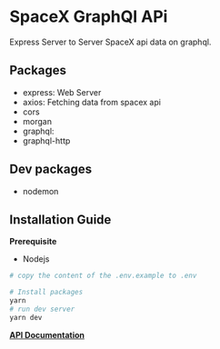 # SpaceX GraphQl APi
Express Server to Server SpaceX api data on graphql.

## Packages 
* express: Web Server
* axios: Fetching data from spacex api
* cors
* morgan 
* graphql: 
* graphql-http
## Dev packages
* nodemon

## Installation Guide
**Prerequisite**
* Nodejs

```bash
# copy the content of the .env.example to .env

# Install packages
yarn
# run dev server
yarn dev
```


**[API Documentation](https://www.postman.com/arlemii/workspace/test-if-it-works/documentation/467259-d0dfdb88-8094-465e-a0c6-38077d5ebfd9)**